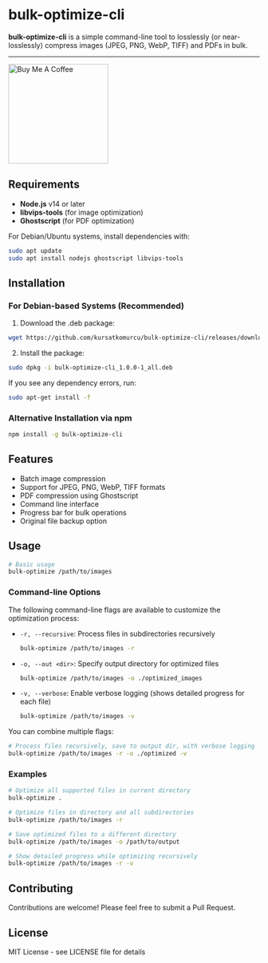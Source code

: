 # bulk-optimize-cli

**bulk-optimize-cli** is a simple command-line tool to losslessly (or near-losslessly) compress images (JPEG, PNG, WebP, TIFF) and PDFs in bulk.

---

<p align="left">
  <a href="https://www.buymeacoffee.com/kursatkomurcu">
    <img
      src="https://cdn.buymeacoffee.com/buttons/v2/default-yellow.png"
      alt="Buy Me A Coffee"
      width="200"
    />
  </a>
</p>

## Requirements

- **Node.js** v14 or later
- **libvips-tools** (for image optimization)
- **Ghostscript** (for PDF optimization)

For Debian/Ubuntu systems, install dependencies with:
```bash
sudo apt update
sudo apt install nodejs ghostscript libvips-tools
```

## Installation

### For Debian-based Systems (Recommended)
1. Download the .deb package:
```bash
wget https://github.com/kursatkomurcu/bulk-optimize-cli/releases/download/v1.0.0/bulk-optimize-cli_1.0.0-1_all.deb
```

2. Install the package:
```bash
sudo dpkg -i bulk-optimize-cli_1.0.0-1_all.deb
```

If you see any dependency errors, run:
```bash
sudo apt-get install -f
```

### Alternative Installation via npm
```bash
npm install -g bulk-optimize-cli
```

## Features
- Batch image compression
- Support for JPEG, PNG, WebP, TIFF formats
- PDF compression using Ghostscript
- Command line interface
- Progress bar for bulk operations
- Original file backup option

## Usage
```bash
# Basic usage
bulk-optimize /path/to/images
```

### Command-line Options

The following command-line flags are available to customize the optimization process:

- `-r, --recursive`: Process files in subdirectories recursively
  ```bash
  bulk-optimize /path/to/images -r
  ```

- `-o, --out <dir>`: Specify output directory for optimized files
  ```bash
  bulk-optimize /path/to/images -o ./optimized_images
  ```

- `-v, --verbose`: Enable verbose logging (shows detailed progress for each file)
  ```bash
  bulk-optimize /path/to/images -v
  ```

You can combine multiple flags:
```bash
# Process files recursively, save to output dir, with verbose logging
bulk-optimize /path/to/images -r -o ./optimized -v
```

### Examples
```bash
# Optimize all supported files in current directory
bulk-optimize .

# Optimize files in directory and all subdirectories
bulk-optimize /path/to/images -r

# Save optimized files to a different directory
bulk-optimize /path/to/images -o /path/to/output

# Show detailed progress while optimizing recursively
bulk-optimize /path/to/images -r -v
```


## Contributing
Contributions are welcome! Please feel free to submit a Pull Request.

## License
MIT License - see LICENSE file for details

